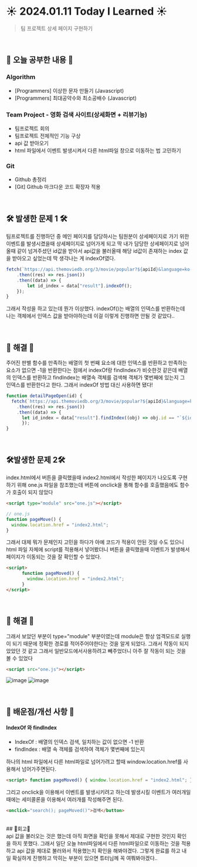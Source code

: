 # ☀️ 2024.01.11 Today I Learned ☀️
>팀 프로젝트 상세 페이지 구현하기

<br/>
 
## 📖 오늘 공부한 내용 📖
### Algorithm
- [Programmers] 이상한 문자 만들기 (Javascript)
- [Programmers] 최대공약수와 최소공배수 (Javascript)

### Team Project - 영화 검색 사이트(상세화면 + 리뷰기능)
- 팀프로젝트 회의
- 팀프로젝트 전체적인 기능 구상
- api 값 받아오기
- html 파일에서 이벤트 발생시켜서 다른 html파일 창으로 이동하는 법 고민하기

### Git
- Github 총정리
- [Git] Github 마크다운 코드 확장자 적용

 <br/>

## 🛠️ 발생한 문제 1 🛠️
팀프로젝트를 진행하던 중 메인 페이지를 담당하시는 팀원분이 상세페이지로 가기 위한 이벤트를 발생시켰을때 상세페이지로 넘어가게 되고 딱 내가 담당한 상세페이지로 넘어올때 같이 넘겨주셨던 id값을 받아서 api값을 불러올때 해당 id값이 존재하는 index 값을 받아오고 싶었는데 딱 생각나는 게 indexOf였다.
```js
fetch(`https://api.themoviedb.org/3/movie/popular?${apiId}&language=ko-KR`)
    .then((res) => res.json())
    .then((data) => {
        let id_index = data["result"].indexOf();
    });
}
``` 

그래서 작성을 하고 있는데 뭔가 이상했다. indexOf()는 배열의 인덱스를 반환하는데 나는 객체에서 인덱스 값을 받아야하는데 이걸 이렇게 진행하면 안될 것 같았다..

 <br/> 

## 🔔 해결 🔔
주어진 판별 함수를 만족하는 배열의 첫 번째 요소에 대한 인덱스를 반환하고 만족하는 요소가 없으면 -1을 반환한다는 점에서 indexOf랑 findIndex가 비슷한것 같은데 배열의 인덱스를 반환하고 findIndex는 배열속 객체를 검색해 객체가 몇번째에 있는지 그 인덱스를 반환한다고 한다. 그래서 indexOf 방법 대신 사용하면 됐다!
```js
function detailPageOpen(id) {
  fetch(`https://api.themoviedb.org/3/movie/popular?${apiId}&language=ko-KR`)
    .then((res) => res.json())
    .then((data) => {
      let id_index = data["result"].findIndex((obj) => obj.id == "`${id}`"); //findindex, 받은 id값과 동일한 값이 있는 index값 받기
      });
}
```
 <br/>
 
## 🛠️발생한 문제 2🛠️
index.html에서 버튼을 클릭했을때 index2.html에서 작성한 페이지가 나오도록 구현하기 위해 one.js 파일을 참조했는데 버튼에 onclick을 통해 함수를 호출했음에도 함수가 호출이 되지 않았다
```html
<script type="module" src="one.js"></script>
``` 
```js
// one.js
function pageMove() {
  window.location.href = "index2.html";
}
``` 

그래서 대체 뭐가 문제인지 고민을 하다가 아예 코드가 적용이 안된 것일 수도 있으니 html 파일 자체에 script를 적용해서 넣어봤더니 버튼을 클릭했을때 이벤트가 발생해서 페이지가 이동되는 것을 잘 확인할 수 있었다. 
```html
<script>
      function pageMoved() {
        window.location.href = "index2.html";
      }
</script>
``` 
 <br/>
 



## 🔔 해결 🔔
그래서 보았던 부분이 type="module" 부분이였는데 module은 항상 엄격모드로 실행이 되기 때문에 정확한 경로를 적어주어야한다는 것을 알게 되었다. 그래서 작동이 되지 았았던 것 같고 그래서 일반모드에서사용하려고 빼주었더니 아주 잘 작동이 되는 것을 볼 수 있었다
```html
<script src="one.js"></script>
```
![image](https://github.com/limhyerin/TIL/assets/70150896/67f28835-bf47-4531-ae50-458b9d44225f)
![image](https://github.com/limhyerin/TIL/assets/70150896/88113576-2993-492e-93cd-7c480a6b5c48)


<br/>
  
## 📁 배운점/개선 사항 📁
#### IndexOf 와 findIndex
- IndexOf : 배열의 인덱스 검색, 일치하는 값이 없으면 -1 반환
- findIndex : 배열 속 객체를 검색하여 객체가 몇번째에 있는지

하나의 html 파일에서 다른 html파일로 넘어가려고 할때 window.location.href를 사용해서 넘어가주면된다.
```html
<script> function pageMoved() { window.location.href = "index2.html"; } </script>​
``` 

그리고 onclick을 이용해서 이벤트를 발생시키려고 하는데 발생시킬 이벤트가 여러개일때에는 세미콜론을 이용해서 여러개를 작성해주면 된다.
```html
<onclick="search(); pageMoved()">검색</button>
```

<br/>
 ​
## 🧸회고🧸 <br/>
api 값을 불러오는 것은 했는데 아직 화면을 확인을 못해서 제대로 구현한 것인지 확인을 하지 못했다. 그래서 일단 오늘 html파일에서 다른 html파일으로 이동하는 것을 적용하고 api 값을 제대로 불러와서 적용했는지 확인을 해봐야겠다.
그렇게 완료를 하고 내일 확실하게 진행하고 막히는 부분이 있으면 튜터님께 꼭 여쭤봐야겠다..
